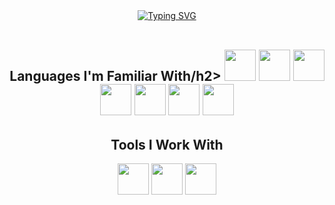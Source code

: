 <div align="center">
	<a href="https://git.io/typing-svg">
		<img src="https://readme-typing-svg.demolab.com?font=Fira+Code&weight=500&size=23&duration=2000&pause=1000&color=008000&center=true&vCenter=true&width=435&lines=Hi%2C+I'm+Elijah!;An+aspiring+Software+Engineer." alt="Typing SVG"/>
	</a>
</div>

<br/>

<div align="center">
    <h2>Languages I'm Familiar With/h2>
	<a href="https://developer.mozilla.org/en-US/docs/Web/html" target="_blank" title="HTML5"><img width="50px" src="https://cdn.jsdelivr.net/gh/devicons/devicon/icons/html5/html5-original.svg"></a>
	<a href="https://developer.mozilla.org/en-US/docs/Web/css" target="_blank" title="CSS3"><img width="50px" src="https://cdn.jsdelivr.net/gh/devicons/devicon/icons/css3/css3-original.svg"></a>
	<a href="https://developer.mozilla.org/en-US/docs/Web/JavaScript" target="_blank" title="Javascript"><img width="50px" src="https://cdn.jsdelivr.net/gh/devicons/devicon/icons/javascript/javascript-original.svg"></a>
	<a href="https://developer.mozilla.org/en-US/docs/Web/php" target="_blank" title="PHP"><img width="50px" src="https://cdn.jsdelivr.net/gh/devicons/devicon/icons/php/php-original.svg"></a> 
	<a href="https://github.com/eli-fstn" title="Java"><img width="50px" src="https://cdn.jsdelivr.net/gh/devicons/devicon/icons/java/java-original.svg"></a>
	<a href="https://github.com/eli-fstn" title="Python"><img width="50px" src="https://cdn.jsdelivr.net/gh/devicons/devicon/icons/python/python-original.svg"></a>
	<a href="https://github.com/eli-fstn" title="SQL"><img width="50px" src="https://cdn.jsdelivr.net/gh/devicons/devicon/icons/mysql/mysql-original.svg"></a>
</div>
	<div align="center">
	    <h2>Tools I Work With</h2>
		<a href="https://code.visualstudio.com" target="_blank" title="Visual Studio Code"><img width="50px"src="https://cdn.jsdelivr.net/gh/devicons/devicon/icons/vscode/vscode-original.svg"></a>
		<a href="https://www.jetbrains.com/pycharm/" target="_blank" title="Pycharm"><img width="50px"src="https://cdn.jsdelivr.net/gh/devicons/devicon/icons/pycharm/pycharm-original.svg"></a>
		<a href="https://www.figma.com/" target="_blank" title="Pycharm"><img width="50px"src="https://cdn.jsdelivr.net/gh/devicons/devicon/icons/figma/figma-original.svg"></a>
	</div>
